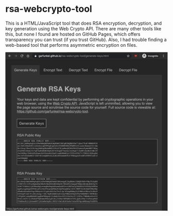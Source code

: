 # rsa-webcrypto-tool
This is a HTML/JavaScript tool that does RSA encryption, decryption, and key generation using the Web Crypto API. There are many other tools like this, but none I found are hosted on GitHub Pages, which offers transparency you can trust (if you trust GitHub). Also, I had trouble finding a web-based tool that performs asymmetric encryption on files.

[![Home page](/home-page.png)](https://garfunkel.github.io/rsa-webcrypto-tool/)
